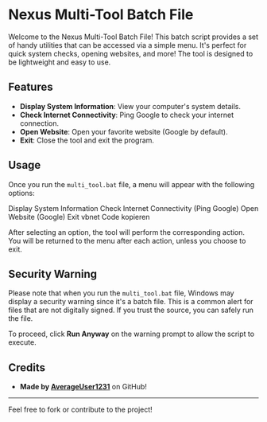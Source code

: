 # Nexus Multi-Tool Batch File

Welcome to the Nexus Multi-Tool Batch File! This batch script provides a set of handy utilities that can be accessed via a simple menu. It's perfect for quick system checks, opening websites, and more! The tool is designed to be lightweight and easy to use.

## Features

- **Display System Information**: View your computer's system details.
- **Check Internet Connectivity**: Ping Google to check your internet connection.
- **Open Website**: Open your favorite website (Google by default).
- **Exit**: Close the tool and exit the program.

## Usage

Once you run the `multi_tool.bat` file, a menu will appear with the following options:

Display System Information
Check Internet Connectivity (Ping Google)
Open Website (Google)
Exit
vbnet
Code kopieren

After selecting an option, the tool will perform the corresponding action. You will be returned to the menu after each action, unless you choose to exit.

## Security Warning

Please note that when you run the `multi_tool.bat` file, Windows may display a security warning since it's a batch file. This is a common alert for files that are not digitally signed. If you trust the source, you can safely run the file.

To proceed, click **Run Anyway** on the warning prompt to allow the script to execute.

## Credits

- **Made by [AverageUser1231](https://github.com/AverageUser1231)** on GitHub!

---

Feel free to fork or contribute to the project!
